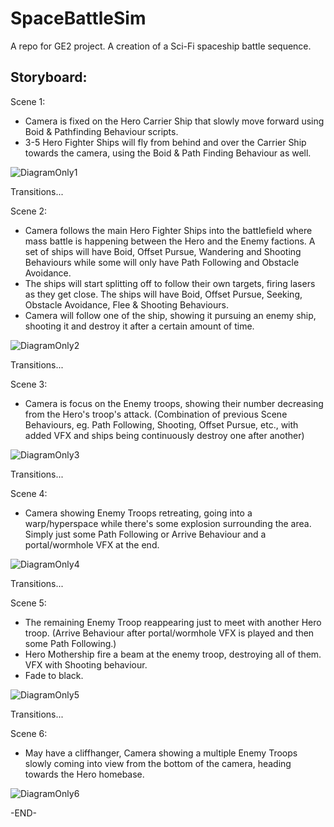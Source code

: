 # SpaceBattleSim
A repo for GE2 project. A creation of a Sci-Fi spaceship battle sequence.

## Storyboard:
Scene 1:
- Camera is fixed on the Hero Carrier Ship that slowly move forward using Boid & Pathfinding Behaviour scripts.
- 3-5 Hero Fighter Ships will fly from behind and over the Carrier Ship towards the camera, using the Boid & Path Finding Behaviour as well.

![DiagramOnly1](https://user-images.githubusercontent.com/26767832/54529185-05dfce00-4977-11e9-99f2-a773b34c9e85.jpg)

Transitions...

Scene 2:
- Camera follows the main Hero Fighter Ships into the battlefield where mass battle is happening between the Hero and the Enemy factions. A set of ships will have Boid, Offset Pursue, Wandering and Shooting Behaviours while some will only have Path Following and Obstacle Avoidance.
- The ships will start splitting off to follow their own targets, firing lasers as they get close. The ships will have Boid, Offset Pursue, Seeking, Obstacle Avoidance, Flee & Shooting Behaviours.
- Camera will follow one of the ship, showing it pursuing an enemy ship, shooting it and destroy it after a certain amount of time.

![DiagramOnly2](https://user-images.githubusercontent.com/26767832/54529228-30ca2200-4977-11e9-9e69-0b46b2bf4141.jpg)

Transitions...

Scene 3:
- Camera is focus on the Enemy troops, showing their number decreasing from the Hero's troop's attack. (Combination of previous Scene Behaviours, eg. Path Following, Shooting, Offset Pursue, etc., with added VFX and ships being continuously destroy one after another)

![DiagramOnly3](https://user-images.githubusercontent.com/26767832/54529240-39baf380-4977-11e9-80b2-b8a7b940a371.jpg)

Transitions...

Scene 4:
- Camera showing Enemy Troops retreating, going into a warp/hyperspace while there's some explosion surrounding the area. Simply just some Path Following or Arrive Behaviour and a portal/wormhole VFX at the end.

![DiagramOnly4](https://user-images.githubusercontent.com/26767832/54529249-42abc500-4977-11e9-8f5b-18e27f3f0025.jpg)

Transitions...

Scene 5:
- The remaining Enemy Troop reappearing just to meet with another Hero troop. (Arrive Behaviour after portal/wormhole VFX is played and then some Path Following.)
- Hero Mothership fire a beam at the enemy troop, destroying all of them. VFX with Shooting behaviour.
- Fade to black.

![DiagramOnly5](https://user-images.githubusercontent.com/26767832/54529271-4ccdc380-4977-11e9-92a3-e67f354cbaef.jpg)

Transitions...

Scene 6:
- May have a cliffhanger, Camera showing a multiple Enemy Troops slowly coming into view from the bottom of the camera, heading towards the Hero homebase.

![DiagramOnly6](https://user-images.githubusercontent.com/26767832/54529277-53f4d180-4977-11e9-95df-b6bc64bff289.jpg)

-END-
